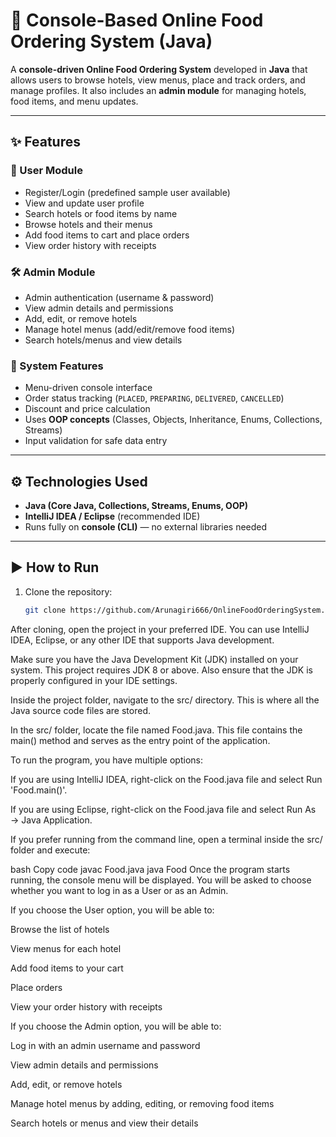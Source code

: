 # 🍴 Console-Based Online Food Ordering System (Java)

A **console-driven Online Food Ordering System** developed in **Java** that allows users to browse hotels, view menus, place and track orders, and manage profiles. It also includes an **admin module** for managing hotels, food items, and menu updates.  

---

## ✨ Features  

### 👤 User Module
- Register/Login (predefined sample user available)  
- View and update user profile  
- Search hotels or food items by name  
- Browse hotels and their menus  
- Add food items to cart and place orders  
- View order history with receipts  

### 🛠️ Admin Module
- Admin authentication (username & password)  
- View admin details and permissions  
- Add, edit, or remove hotels  
- Manage hotel menus (add/edit/remove food items)  
- Search hotels/menus and view details  

### 📌 System Features
- Menu-driven console interface  
- Order status tracking (`PLACED`, `PREPARING`, `DELIVERED`, `CANCELLED`)  
- Discount and price calculation  
- Uses **OOP concepts** (Classes, Objects, Inheritance, Enums, Collections, Streams)  
- Input validation for safe data entry  

---

## ⚙️ Technologies Used
- **Java (Core Java, Collections, Streams, Enums, OOP)**  
- **IntelliJ IDEA / Eclipse** (recommended IDE)  
- Runs fully on **console (CLI)** — no external libraries needed  

---

## ▶️ How to Run
1. Clone the repository:  
   ```bash
   git clone https://github.com/Arunagiri666/OnlineFoodOrderingSystem.git

After cloning, open the project in your preferred IDE. You can use IntelliJ IDEA, Eclipse, or any other IDE that supports Java development.

Make sure you have the Java Development Kit (JDK) installed on your system. This project requires JDK 8 or above. Also ensure that the JDK is properly configured in your IDE settings.

Inside the project folder, navigate to the src/ directory. This is where all the Java source code files are stored.

In the src/ folder, locate the file named Food.java. This file contains the main() method and serves as the entry point of the application.

To run the program, you have multiple options:

If you are using IntelliJ IDEA, right-click on the Food.java file and select Run 'Food.main()'.

If you are using Eclipse, right-click on the Food.java file and select Run As → Java Application.

If you prefer running from the command line, open a terminal inside the src/ folder and execute:

bash
Copy code
javac Food.java
java Food
Once the program starts running, the console menu will be displayed. You will be asked to choose whether you want to log in as a User or as an Admin.

If you choose the User option, you will be able to:

Browse the list of hotels

View menus for each hotel

Add food items to your cart

Place orders

View your order history with receipts

If you choose the Admin option, you will be able to:

Log in with an admin username and password

View admin details and permissions

Add, edit, or remove hotels

Manage hotel menus by adding, editing, or removing food items

Search hotels or menus and view their details
